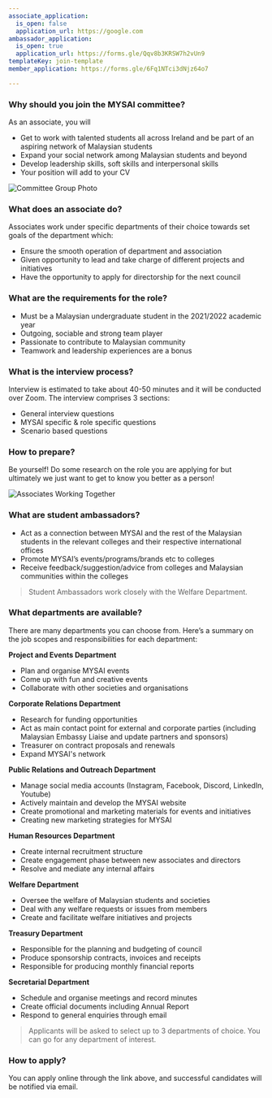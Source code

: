 ```yaml
---
associate_application:
  is_open: false
  application_url: https://google.com
ambassador_application:
  is_open: true
  application_url: https://forms.gle/Qqv8b3KRSW7h2vUn9
templateKey: join-template
member_application: https://forms.gle/6Fq1NTci3dNjz64o7

---
```

### Why should you join the MYSAI committee?

As an associate, you will

* Get to work with talented students all across Ireland and be part of an aspiring network of Malaysian students
* Expand your social network among Malaysian students and beyond
* Develop leadership skills, soft skills and interpersonal skills
* Your position will add to your CV

![Committee Group Photo](/v1620561638/join_us_2_v2fmda.jpg "Committee Group Photo")

### What does an associate do?

Associates work under specific departments of their choice towards set goals of the department which:

* Ensure the smooth operation of department and association
* Given opportunity to lead and take charge of different projects and initiatives
* Have the opportunity to apply for directorship for the next council

### What are the requirements for the role?

* Must be a Malaysian undergraduate student in the 2021/2022 academic year
* Outgoing, sociable and strong team player
* Passionate to contribute to Malaysian community
* Teamwork and leadership experiences are a bonus

### What is the interview process?

Interview is estimated to take about 40-50 minutes and it will be conducted over Zoom. The interview comprises 3 sections:

* General interview questions
* MYSAI specific & role specific questions
* Scenario based questions

### How to prepare?

Be yourself! Do some research on the role you are applying for but ultimately we just want to get to know you better as a person!

![Associates Working Together](/v1620561638/join_us_1_za1ybb.jpg "Associates Working Together")

### What are student ambassadors?

* Act as a connection between MYSAI and the rest of the Malaysian students in the relevant colleges and their respective international offices
* Promote MYSAI’s events/programs/brands etc to colleges
* Receive feedback/suggestion/advice from colleges and Malaysian communities within the colleges

> Student Ambassadors work closely with the Welfare Department.

### What departments are available?

There are many departments you can choose from. Here’s a summary on the job scopes and responsibilities for each department:

**Project and Events Department**

* Plan and organise MYSAI events
* Come up with fun and creative events
* Collaborate with other societies and organisations

**Corporate Relations Department**

* Research for funding opportunities
* Act as main contact point for external and corporate parties (including Malaysian Embassy Liaise and update partners and sponsors)
* Treasurer on contract proposals and renewals
* Expand MYSAI's network

**Public Relations and Outreach Department**

* Manage social media accounts (Instagram, Facebook, Discord, LinkedIn, Youtube)
* Actively maintain and develop the MYSAI website
* Create promotional and marketing materials for events and initiatives
* Creating new marketing strategies for MYSAI

**Human Resources Department**

* Create internal recruitment structure
* Create engagement phase between new associates and directors
* Resolve and mediate any internal affairs

**Welfare Department**

* Oversee the welfare of Malaysian students and societies
* Deal with any welfare requests or issues from members
* Create and facilitate welfare initiatives and projects

**Treasury Department**

* Responsible for the planning and budgeting of council
* Produce sponsorship contracts, invoices and receipts
* Responsible for producing monthly financial reports

**Secretarial Department**

* Schedule and organise meetings and record minutes
* Create official documents including Annual Report
* Respond to general enquiries through email

> Applicants will be asked to select up to 3 departments of choice. You can go for any department of interest.

### How to apply?

You can apply online through the link above, and successful candidates will be notified via email.